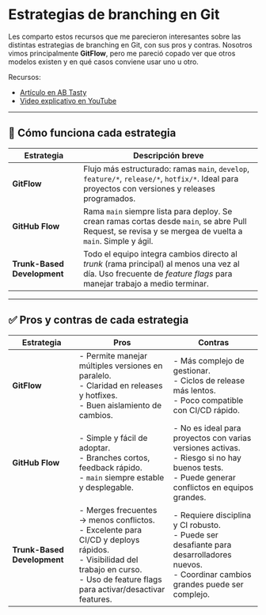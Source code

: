 # Estrategias de branching en Git

Les comparto estos recursos que me parecieron interesantes sobre las distintas estrategias de branching en Git, con sus pros y contras. Nosotros vimos principalmente **GitFlow**, pero me pareció copado ver que otros modelos existen y en qué casos conviene usar uno u otro.  

Recursos:
- [Artículo en AB Tasty](https://www.abtasty.com/blog/git-branching-strategies/)
- [Video explicativo en YouTube](https://www.youtube.com/watch?v=U_IFGpJDbeU)

---

## 📌 Cómo funciona cada estrategia

| Estrategia | Descripción breve |
|---|--------------------|
| **GitFlow** | Flujo más estructurado: ramas `main`, `develop`, `feature/*`, `release/*`, `hotfix/*`. Ideal para proyectos con versiones y releases programados. |
| **GitHub Flow** | Rama `main` siempre lista para deploy. Se crean ramas cortas desde `main`, se abre Pull Request, se revisa y se mergea de vuelta a `main`. Simple y ágil. |
| **Trunk-Based Development** | Todo el equipo integra cambios directo al *trunk* (rama principal) al menos una vez al día. Uso frecuente de *feature flags* para manejar trabajo a medio terminar. |

---

## ✅ Pros y contras de cada estrategia

| Estrategia | Pros | Contras |
|---|------|-------|
| **GitFlow** | - Permite manejar múltiples versiones en paralelo.<br>- Claridad en releases y hotfixes.<br>- Buen aislamiento de cambios. | - Más complejo de gestionar.<br>- Ciclos de release más lentos.<br>- Poco compatible con CI/CD rápido. |
| **GitHub Flow** | - Simple y fácil de adoptar.<br>- Branches cortos, feedback rápido.<br>- `main` siempre estable y desplegable. | - No es ideal para proyectos con varias versiones activas.<br>- Riesgo si no hay buenos tests.<br>- Puede generar conflictos en equipos grandes. |
| **Trunk-Based Development** | - Merges frecuentes → menos conflictos.<br>- Excelente para CI/CD y deploys rápidos.<br>- Visibilidad del trabajo en curso.<br>- Uso de feature flags para activar/desactivar features. | - Requiere disciplina y CI robusto.<br>- Puede ser desafiante para desarrolladores nuevos.<br>- Coordinar cambios grandes puede ser complejo. |

